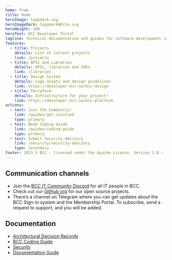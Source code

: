 ```yaml
---
home: true
title: Home
heroImage: logomark.svg
heroImageDark: logomarkWhite.svg
heroHeight: 100
heroText: BCC Developer Portal
tagline: Technical documentation and guides for software development in BCC
features:
  - title: Projects
    details: List of current projects
    link: /projects
  - title: APIs and Libraries
    details: APIs, libraries and SDKs
    link: /libraries
  - title: Design System
    details: Logo assets and design guidelines
    link: https://developer.bcc.no/bcc-design
  - title: Terraform
    details: Infrastructure for your project!
    link: https://developer.bcc.no/bcc-platform
actions:
  - text: Join the Community!
    link: /guides/get-involved
    type: primary
  - text: Read Coding Guide
    link: /guides/coding-guide
    type: primary
  - text: Submit Security Advisory
    link: /security/security-advisory
    type: secondary
footer: 2023 © BCC - licensed under the Apache License, Version 2.0 - [Privacy Policy](/privacy-policy.md)
---
```



## Communication channels

* Join the [BCC IT Community Discord](https://developer.bcc.no/discord/) for all IT people in BCC.
* Check out our [GitHub org](https://github.com/bcc-code) for our open source projects.
* There’s a channel on Telegram where you can get updates about the BCC Sign-in system and the Membership Portal. To subscribe, send a request to support, and you will be added.


## Documentation

* [Architectural Decision Records](./architectural-decision-records/index.md)
* [BCC Coding Guide](./guides/coding-guide.md)
* [Security](./security/index.md)
* [Documentation Guide](https://developer.bcc.no/bcc-documentation-base/)
